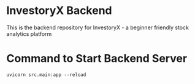 # InvestoryX Backend

This is the backend repository for InvestoryX - a beginner friendly stock analytics platform

# Command to Start Backend Server

```console
uvicorn src.main:app --reload
```
